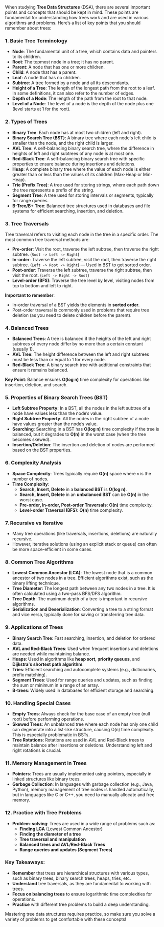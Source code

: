 When studying **Tree Data Structures** (DSA), there are several important points and concepts that should be kept in mind. These points are fundamental for understanding how trees work and are used in various algorithms and problems. Here’s a list of key points that you should remember about trees:

### 1. **Basic Tree Terminology**
   - **Node**: The fundamental unit of a tree, which contains data and pointers to its children.
   - **Root**: The topmost node in a tree; it has no parent.
   - **Parent**: A node that has one or more children.
   - **Child**: A node that has a parent.
   - **Leaf**: A node that has no children.
   - **Subtree**: A tree formed by a node and all its descendants.
   - **Height of a Tree**: The length of the longest path from the root to a leaf. In some definitions, it can also refer to the number of edges.
   - **Depth of a Node**: The length of the path from the root to that node.
   - **Level of a Node**: The level of a node is the depth of the node plus one (level starts at 1 for the root).

### 2. **Types of Trees**
   - **Binary Tree**: Each node has at most two children (left and right).
   - **Binary Search Tree (BST)**: A binary tree where each node's left child is smaller than the node, and the right child is larger.
   - **AVL Tree**: A self-balancing binary search tree, where the difference in heights of left and right subtrees of any node is at most one.
   - **Red-Black Tree**: A self-balancing binary search tree with specific properties to ensure balance during insertions and deletions.
   - **Heap**: A complete binary tree where the value of each node is either greater than or less than the values of its children (Max-Heap or Min-Heap).
   - **Trie (Prefix Tree)**: A tree used for storing strings, where each path down the tree represents a prefix of the string.
   - **Segment Tree**: A tree used for storing intervals or segments, typically for range queries.
   - **B-Tree/B+ Tree**: Balanced tree structures used in databases and file systems for efficient searching, insertion, and deletion.

### 3. **Tree Traversals**
   Tree traversal refers to visiting each node in the tree in a specific order. The most common tree traversal methods are:
   - **Pre-order**: Visit the root, traverse the left subtree, then traverse the right subtree. (`Root -> Left -> Right`)
   - **In-order**: Traverse the left subtree, visit the root, then traverse the right subtree. (`Left -> Root -> Right`) — Used in BST to get sorted order.
   - **Post-order**: Traverse the left subtree, traverse the right subtree, then visit the root. (`Left -> Right -> Root`)
   - **Level-order (BFS)**: Traverse the tree level by level, visiting nodes from top to bottom and left to right.
   
   **Important to remember**:
   - In-order traversal of a BST yields the elements in **sorted order**.
   - Post-order traversal is commonly used in problems that require tree deletion (as you need to delete children before the parent).

### 4. **Balanced Trees**
   - **Balanced Trees**: A tree is balanced if the heights of the left and right subtrees of every node differ by no more than a certain constant (usually 1). 
   - **AVL Tree**: The height difference between the left and right subtrees must be less than or equal to 1 for every node.
   - **Red-Black Tree**: A binary search tree with additional constraints that ensure it remains balanced.
   
   **Key Point**: Balance ensures **O(log n)** time complexity for operations like insertion, deletion, and search.

### 5. **Properties of Binary Search Trees (BST)**
   - **Left Subtree Property**: In a BST, all the nodes in the left subtree of a node have values less than the node’s value.
   - **Right Subtree Property**: All the nodes in the right subtree of a node have values greater than the node’s value.
   - **Searching**: Searching in a BST has **O(log n)** time complexity if the tree is balanced, but it degrades to **O(n)** in the worst case (when the tree becomes skewed).
   - **Insertion/Deletion**: The insertion and deletion of nodes are performed based on the BST properties.

### 6. **Complexity Analysis**
   - **Space Complexity**: Trees typically require **O(n)** space where `n` is the number of nodes.
   - **Time Complexity**:
     - **Search, Insert, Delete** in a **balanced BST** is **O(log n)**.
     - **Search, Insert, Delete** in an **unbalanced BST** can be **O(n)** in the worst case.
     - **Pre-order, In-order, Post-order Traversals**: **O(n)** time complexity.
     - **Level-order Traversal (BFS)**: **O(n)** time complexity.

### 7. **Recursive vs Iterative**
   - Many tree operations (like traversals, insertions, deletions) are naturally recursive.
   - However, iterative solutions (using an explicit stack or queue) can often be more space-efficient in some cases.

### 8. **Common Tree Algorithms**
   - **Lowest Common Ancestor (LCA)**: The lowest node that is a common ancestor of two nodes in a tree. Efficient algorithms exist, such as the binary lifting technique.
   - **Tree Diameter**: The longest path between any two nodes in a tree. It is often calculated using a two-pass BFS/DFS algorithm.
   - **Tree Depth**: The maximum depth of a tree is important in recursive algorithms.
   - **Serialization and Deserialization**: Converting a tree to a string format and vice versa, typically done for saving or transferring tree data.

### 9. **Applications of Trees**
   - **Binary Search Tree**: Fast searching, insertion, and deletion for ordered data.
   - **AVL and Red-Black Trees**: Used when frequent insertions and deletions are needed while maintaining balance.
   - **Heaps**: Used in algorithms like **heap sort**, **priority queues**, and **Dijkstra's shortest path algorithm**.
   - **Tries**: Efficient searching and autocomplete systems (e.g., dictionaries, prefix matching).
   - **Segment Trees**: Used for range queries and updates, such as finding the sum or minimum in a range of an array.
   - **B-trees**: Widely used in databases for efficient storage and searching.

### 10. **Handling Special Cases**
   - **Empty Trees**: Always check for the base case of an empty tree (null root) before performing operations.
   - **Skewed Trees**: An unbalanced tree where each node has only one child can degenerate into a list-like structure, causing O(n) time complexity. This is especially problematic in BSTs.
   - **Tree Rotations**: Rotations are used in AVL and Red-Black trees to maintain balance after insertions or deletions. Understanding left and right rotations is crucial.

### 11. **Memory Management in Trees**
   - **Pointers**: Trees are usually implemented using pointers, especially in linked structures like binary trees.
   - **Garbage Collection**: In languages with garbage collection (e.g., Java, Python), memory management of tree nodes is handled automatically, but in languages like C or C++, you need to manually allocate and free memory.

### 12. **Practice with Tree Problems**
   - **Problem-solving**: Trees are used in a wide range of problems such as:
     - **Finding LCA** (Lowest Common Ancestor)
     - **Finding the diameter of a tree**
     - **Tree traversal and manipulation**
     - **Balanced trees and AVL/Red-Black Trees**
     - **Range queries and updates (Segment Trees)**

### Key Takeaways:
- **Remember** that trees are hierarchical structures with various types, such as binary trees, binary search trees, heaps, tries, etc.
- **Understand** tree traversals, as they are fundamental to working with trees.
- **Focus on balancing trees** to ensure logarithmic time complexities for operations.
- **Practice** with different tree problems to build a deep understanding.

Mastering tree data structures requires practice, so make sure you solve a variety of problems to get comfortable with these concepts!